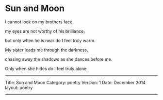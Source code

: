 # Sun and Moon

I cannot look on my brothers face,

my eyes are not worthy of his brilliance,

but only when he is near do I feel truly warm.



My sister leads me through the darkness,

chasing away the shadows as she dances before me.

Only when she hides do I feel truly alone.

---

Title: Sun and Moon
Category: poetry
Version: 1
Date: December 2014
layout: poetry

---
